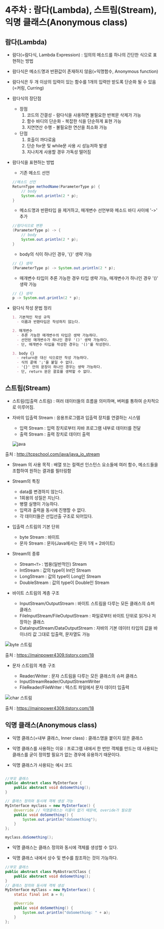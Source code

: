 # 4주차 : 람다(Lambda), 스트림(Stream), 익명 클래스(Anonymous class)

## 람다(Lambda)

* 람다(=람다식, Lambda Expression) : 임의의 메소드를 하나의 간단한 식으로 표현하는 방법

* 람다식은 메소드명과 반환값이 존재하지 않음(=익명함수, Anonymous function)

* 람다식은 두 개 이상의 입력이 있는 함수를 1개의 입력만 받도록 단순화 될 수 있음(=커링, Curring)

* 람다식의 장단점
  * 장점
    1. 코드의 간결성 - 람다식을 사용하면 불필요한 반복문 삭제가 가능
    2. 함수 바디의 단순화 - 복잡한 식을 단순하게 표현 가능
    3. 지연연산 수행 - 불필요한 연산을 최소화 가능
  * 단점
    1. 호출이 까다로움
    2. 단순 for문 및 while문 사용 시 성능저하 발생
    3. 지나치게 사용할 경우 가독성 떨어짐

* 람다식을 표현하는 방법
  * 기존 메소드 선언

  ``` java
  //메소드 선언
  ReturnType methodName(ParameterType p) {
      // body
      System.out.println(2 * p);
  }
  ```

  * 메소드명과 반환타입 을 제거하고, 매개변수 선언부와 메소드 바디 사이에 '->' 추가

  ```java
  //람다식으로 변환
  (ParameterType p) -> {
      // body
      System.out.println(2 * p);
  }
  ```

  * body의 식이 하나인 경우, '{}' 생략 가능
  
  ```java
  // {} 생략
  (ParameterType p) -> System.out.println(2 * p);
  ```

  * 매개변수 타입이 추론 가능한 경우 타입 생략 가능, 매개변수가 하나인 경우 '()' 생략 가능

  ```java
  // {} 생략
  p -> System.out.println(2 * p);
  ```

* 람다식 작성 문법 정리

  ``` markdown
  1. 기본적인 작성 규칙
    - 이름과 반환타입은 작성하지 않는다.

  2. 매개변수
    - 추론 가능한 매개변수의 타입은 생략 가능하다.
    - 선언된 매개변수가 하나인 경우 '()' 생략 가능하다.
    - 단, 매개변수 타입을 작성한 경우는 '()'를 작성한다.

  3. body {}
    - return문 대신 식으로만 작성 가능하다.
    - 식의 끝에 ';'을 붙일 수 없다.
    - '{}' 안의 문장이 하나인 경우는 생략 가능하다.
    - 단, return 문은 괄호를 생략할 수 없다.
  ```

## 스트림(Stream)

* 스트림(입출력 스트림) : 여러 데이터들의 흐름을 의미하며, 버퍼를 통하여 순차적으로 이루어짐.

* 자바의 입출력 Stream : 응용프로그램과 입출력 장치를 연결하는 시스템
  * 입력 Stream : 입력 장치로부터 자바 프로그램 내부로 데이터를 전달
  * 출력 Stream : 출력 장치로 데이터 출력
  
  ![java](http://tcpschool.com/lectures/img_c_stream.png)

출처 : <http://tcpschool.com/java/java_io_stream>

* Stream 의 사용 목적 : 배열 또는 컬렉션 인스턴스 요소들에 여러 함수, 메소드들을 조합하여 원하는 결과를 필터링함

* Stream의 특징

  * data를 변경하지 않는다.
  * 1회용의 성질은 지닌다.
  * 병렬 실행이 가능하다.
  * 입력과 출력을 동시에 진행할 수 없다.
  * 각 데이터들은 선입선출 구조로 되어있다.

* 입출력 스트림의 기본 단위
  * byte Stream : 바이트
  * 문자 Stream : 문자(Java에서는 문자 1개 = 2바이트)

* Stream의 종류

  * Stream`<T>` : 범용(일반적인) Stream
  * IntStream : 값의 type이 Int인 Stream
  * LongStream : 값의 type이 Long인 Stream
  * DoubleStream : 값의 type이 Double인 Stream

* 바이트 스트림의 계층 구조

  * InputStream/OutputStream : 바이트 스트림을 다루는 모든 클래스의 슈퍼 클래스
  * FileInputStream/FileOutputStream : 파일로부터 바이트 단위로 읽거나 저장하는 클래스
  * DataInputStream/DataOutputStream : 자바의 기본 데이터 타입의 값을 바이너리 값 그대로 입출력, 문자열도 가능
  
![byte 스트림](https://t1.daumcdn.net/cfile/tistory/99DEDB385AA5299E0F)

출처 : <https://mainpower4309.tistory.com/18>

* 문자 스트림의 계층 구조

  * Reader/Writer : 문자 스트림을 다루는 모든 클래스의 슈퍼 클래스
  * InputStreamReader/OutputStreamWriter
  * FileReader/FileWriter : 텍스트 파일에서 문자 데이터 입출력

![char 스트림](https://t1.daumcdn.net/cfile/tistory/9941F93B5AA529FD2A)

출처 : <https://mainpower4309.tistory.com/18>
  
## 익명 클래스(Anonymous class)

* 익명 클래스(=내부 클래스, Inner class) : 클래스명을 붙이지 않은 클래스

* 익명 클래스를 사용하는 이유 : 프로그램 내에서 한 번만 객체를 만드는 데 사용되는 클래스를 굳이 정의할 필요가 없는 경우에 유용하기 때문이다.

* 익명 클래스가 사용되는 예시 코드

```java

//부모 클래스
public abstract class MyInterface {
    public abstract void doSomething();
}

// 클래스 정의와 동시에 객체 생성 가능
MyInterface myclass = new MyInterface() {
    @override // 익명클래스는 이름이 없기 때문에, overide가 필요함
    public void doSomething() {
        System.out.println("doSomething");
    }
};

myclass.doSomething();
```

* 익명 클래스는 클래스 정의와 동시에 객체를 생성할 수 있다.

* 익명 클래스 내에서 상수 및 변수를 참조하는 것이 가능하다.

```java
//부모 클래스
public abstract class MyAbstractClass {
    public abstract void doSomething();
}
// 클래스 정의와 동시에 객체 생성
MyInterface myClass = new MyInterface() {
    static final int a = 0;

    @Override
    public void doSomething() {
        System.out.println("doSomething: " + a);
    }
};
